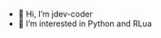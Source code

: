 - 👋 Hi, I’m jdev-coder
- 👀 I’m interested in Python and RLua

<!---
jdev-coder/jdev-coder is a ✨ special ✨ repository because its `README.md` (this file) appears on your GitHub profile.
You can click the Preview link to take a look at your changes.
--->
